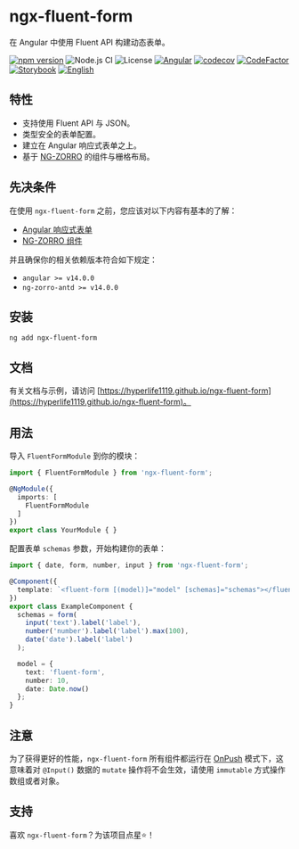 # ngx-fluent-form

在 Angular 中使用 Fluent API 构建动态表单。

[![npm version](https://img.shields.io/npm/v/ngx-fluent-form/latest.svg)](https://npmjs.com/package/ngx-fluent-form)
![Node.js CI](https://github.com/HyperLife1119/ngx-fluent-form/workflows/Node.js%20CI/badge.svg)
![License](https://img.shields.io/badge/License-MIT-blue.svg)
[![Angular](https://img.shields.io/badge/Build%20with-Angular%20CLI-red?logo=angular)](https://www.github.com/angular/angular)
[![codecov](https://codecov.io/gh/HyperLife1119/ngx-fluent-form/branch/main/graph/badge.svg?token=070GEU44U0)](https://codecov.io/gh/HyperLife1119/ngx-fluent-form)
[![CodeFactor](https://www.codefactor.io/repository/github/hyperlife1119/ngx-fluent-form/badge)](https://www.codefactor.io/repository/github/hyperlife1119/ngx-fluent-form)
[![Storybook](https://cdn.jsdelivr.net/gh/storybookjs/brand@main/badge/badge-storybook.svg)](https://hyperlife1119.github.io/ngx-fluent-form)
[![English](https://img.shields.io/static/v1?label=English&message=en-US&color=212121)](https://github.com/HyperLife1119/ngx-fluent-form/blob/main/README.md)

## 特性

- 支持使用 Fluent API 与 JSON。
- 类型安全的表单配置。
- 建立在 Angular 响应式表单之上。
- 基于 [NG-ZORRO](https://ng.ant.design) 的组件与栅格布局。

## 先决条件

在使用 `ngx-fluent-form` 之前，您应该对以下内容有基本的了解：

- [Angular 响应式表单](https://angular.cn/guide/reactive-forms)
- [NG-ZORRO 组件](https://ng.ant.design)

并且确保你的相关依赖版本符合如下规定：

- `angular >= v14.0.0`
- `ng-zorro-antd >= v14.0.0`

## 安装

```shell
ng add ngx-fluent-form
```

## 文档

有关文档与示例，请访问 [https://hyperlife1119.github.io/ngx-fluent-form](https://hyperlife1119.github.io/ngx-fluent-form)。


## 用法

导入 `FluentFormModule` 到你的模块：

```ts
import { FluentFormModule } from 'ngx-fluent-form';

@NgModule({
  imports: [
    FluentFormModule
  ]
})
export class YourModule { }
```

配置表单 `schemas` 参数，开始构建你的表单：

```ts
import { date, form, number, input } from 'ngx-fluent-form';

@Component({
  template: `<fluent-form [(model)]="model" [schemas]="schemas"></fluent-form>`
})
export class ExampleComponent {
  schemas = form(
    input('text').label('label'),
    number('number').label('label').max(100),
    date('date').label('label')
  );

  model = {
    text: 'fluent-form',
    number: 10,
    date: Date.now()
  };
}
```

## 注意

为了获得更好的性能，`ngx-fluent-form` 所有组件都运行在 [OnPush](https://angular.io/api/core/ChangeDetectionStrategy) 模式下，这意味着对 `@Input()` 数据的 `mutate` 操作将不会生效，请使用 `immutable` 方式操作数组或者对象。

## 支持

喜欢 `ngx-fluent-form`？为该项目点星⭐！
